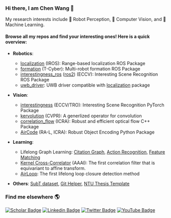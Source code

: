 ### Hi there, I am Chen Wang 👋

My research interests include 🤖 Robot Perception, 👀 Computer Vision, and 📖 Machine Learning.

#### Browse all my repos and find your interesting ones! Here is a quick overview:

- **Robotics**: 
  - [localization](https://github.com/wang-chen/localization) (IROS): Range-based localization ROS Package
  - [formation](https://github.com/wang-chen/formation) (T-Cyber): Multi-robot formation ROS Package
  - [interestingness_ros](https://github.com/wang-chen/interestingness_ros) ([ros2](https://github.com/wang-chen/interestingness_ros2)) (ECCV): Interesting Scene Recognition ROS Package
  - [uwb_driver](https://github.com/wang-chen/uwb_driver): UWB driver compatible with [localization](https://github.com/wang-chen/localization) package

- **Vision**: 
  - [interestingness](https://github.com/wang-chen/interestingness) (ECCV/TRO): Interesting Scene Recognition PyTorch Package
  - [kervolution](https://github.com/wang-chen/kervolution) (CVPR): A generlized operator for convolution
  - [correlation_flow](https://github.com/wang-chen/correlation_flow) (ICRA): Robust and efficient optical flow C++ Package
  - [AirCode](https://github.com/wang-chen/AirCode) (RA-L, ICRA): Robust Object Encoding Python Package

- **Learning**:
  - Lifelong Graph Learning: [Citation Graph](https://github.com/wang-chen/LGL), [Action Recognition](https://github.com/wang-chen/lgl-action-recognition), [Feature Matching](https://github.com/wang-chen/lgl-feature-matching)
  - [Kernel Cross-Correlator](https://github.com/wang-chen/KCC) (AAAI): The first correlation filter that is equivariant to affine transform.
  - [AirLoop](https://github.com/wang-chen/AirLoop): The first lifelong loop closure detection method

- **Others**: [SubT dataset](https://github.com/wang-chen/SubT), [Git Helper](https://github.com/wang-chen/git), [NTU Thesis Template](https://github.com/wang-chen/thesis_template_ntu)


### Find me elsewhere 🌎

[![Scholar Badge](https://img.shields.io/badge/-Google%20Scholar-1ca0f1?style=flat&labelColor=1ca0f1&logo=google-scholar&logoColor=white&link=https://scholar.google.com/citations?user=vZfmKl4AAAAJ&hl=en&oi=sra)](https://scholar.google.com/citations?user=vZfmKl4AAAAJ&hl=en&oi=sra)
[![Linkedin Badge](https://img.shields.io/badge/-LinkedIn-blue?style=flat&logo=Linkedin&logoColor=white&link=https://www.linkedin.com/in/wang-chen/)](https://www.linkedin.com/in/wang-chen/)
[![Twitter Badge](https://img.shields.io/badge/-Twitter-1ca0f1?style=flat&labelColor=1ca0f1&logo=twitter&logoColor=white&link=https://twitter.com/DrChenWang)](https://twitter.com/DrChenWang)
[![YouTube Badge](https://img.shields.io/badge/-YouTube-1ca0f1?style=flat&labelColor=1ca0f1&logo=youtube&logoColor=white&link=https://www.youtube.com/channel/UCA-y9bZJsV9JAHQ9VnRBplg)](https://www.youtube.com/channel/UCA-y9bZJsV9JAHQ9VnRBplg)
